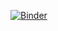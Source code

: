 [![Binder](https://mybinder.org/badge_logo.svg)](https://mybinder.org/v2/gh/doumazane/binder-crashcourse/master)
